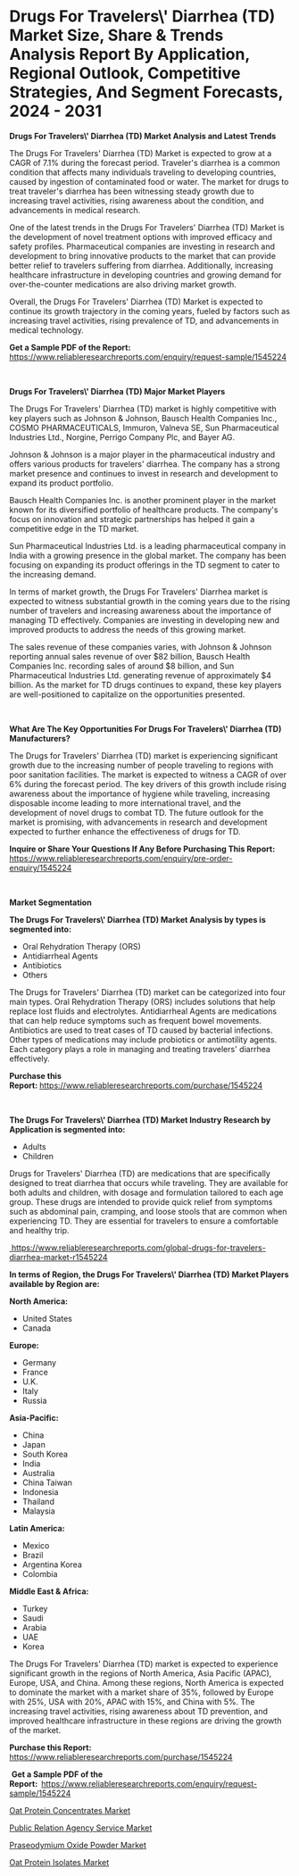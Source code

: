 <p><h1>Drugs For Travelers\' Diarrhea (TD) Market Size, Share & Trends Analysis Report By Application, Regional Outlook, Competitive Strategies, And Segment Forecasts, 2024 - 2031</h1></p><p><strong>Drugs For Travelers\' Diarrhea (TD) Market Analysis and Latest Trends</strong></p>
<p><p>The Drugs For Travelers' Diarrhea (TD) Market is expected to grow at a CAGR of 7.1% during the forecast period. Traveler's diarrhea is a common condition that affects many individuals traveling to developing countries, caused by ingestion of contaminated food or water. The market for drugs to treat traveler's diarrhea has been witnessing steady growth due to increasing travel activities, rising awareness about the condition, and advancements in medical research.</p><p>One of the latest trends in the Drugs For Travelers' Diarrhea (TD) Market is the development of novel treatment options with improved efficacy and safety profiles. Pharmaceutical companies are investing in research and development to bring innovative products to the market that can provide better relief to travelers suffering from diarrhea. Additionally, increasing healthcare infrastructure in developing countries and growing demand for over-the-counter medications are also driving market growth.</p><p>Overall, the Drugs For Travelers' Diarrhea (TD) Market is expected to continue its growth trajectory in the coming years, fueled by factors such as increasing travel activities, rising prevalence of TD, and advancements in medical technology.</p></p>
<p><strong>Get a Sample PDF of the Report:&nbsp;</strong> <a href="https://www.reliableresearchreports.com/enquiry/request-sample/1545224">https://www.reliableresearchreports.com/enquiry/request-sample/1545224</a></p>
<p>&nbsp;</p>
<p><strong>Drugs For Travelers\' Diarrhea (TD) Major Market Players</strong></p>
<p><p>The Drugs For Travelers' Diarrhea (TD) market is highly competitive with key players such as Johnson & Johnson, Bausch Health Companies Inc., COSMO PHARMACEUTICALS, Immuron, Valneva SE, Sun Pharmaceutical Industries Ltd., Norgine, Perrigo Company Plc, and Bayer AG.</p><p>Johnson & Johnson is a major player in the pharmaceutical industry and offers various products for travelers' diarrhea. The company has a strong market presence and continues to invest in research and development to expand its product portfolio.</p><p>Bausch Health Companies Inc. is another prominent player in the market known for its diversified portfolio of healthcare products. The company's focus on innovation and strategic partnerships has helped it gain a competitive edge in the TD market.</p><p>Sun Pharmaceutical Industries Ltd. is a leading pharmaceutical company in India with a growing presence in the global market. The company has been focusing on expanding its product offerings in the TD segment to cater to the increasing demand.</p><p>In terms of market growth, the Drugs For Travelers' Diarrhea market is expected to witness substantial growth in the coming years due to the rising number of travelers and increasing awareness about the importance of managing TD effectively. Companies are investing in developing new and improved products to address the needs of this growing market.</p><p>The sales revenue of these companies varies, with Johnson & Johnson reporting annual sales revenue of over $82 billion, Bausch Health Companies Inc. recording sales of around $8 billion, and Sun Pharmaceutical Industries Ltd. generating revenue of approximately $4 billion. As the market for TD drugs continues to expand, these key players are well-positioned to capitalize on the opportunities presented.</p></p>
<p>&nbsp;</p>
<p><strong>What Are The Key Opportunities For Drugs For Travelers\' Diarrhea (TD) Manufacturers?</strong></p>
<p><p>The Drugs for Travelers' Diarrhea (TD) market is experiencing significant growth due to the increasing number of people traveling to regions with poor sanitation facilities. The market is expected to witness a CAGR of over 6% during the forecast period. The key drivers of this growth include rising awareness about the importance of hygiene while traveling, increasing disposable income leading to more international travel, and the development of novel drugs to combat TD. The future outlook for the market is promising, with advancements in research and development expected to further enhance the effectiveness of drugs for TD.</p></p>
<p><strong>Inquire or Share Your Questions If Any Before Purchasing This Report:</strong> <a href="https://www.reliableresearchreports.com/enquiry/pre-order-enquiry/1545224">https://www.reliableresearchreports.com/enquiry/pre-order-enquiry/1545224</a></p>
<p>&nbsp;</p>
<p><strong>Market Segmentation</strong></p>
<p><strong>The Drugs For Travelers\' Diarrhea (TD) Market Analysis by types is segmented into:</strong></p>
<p><ul><li>Oral Rehydration Therapy (ORS)</li><li>Antidiarrheal Agents</li><li>Antibiotics</li><li>Others</li></ul></p>
<p><p>The Drugs for Travelers' Diarrhea (TD) market can be categorized into four main types. Oral Rehydration Therapy (ORS) includes solutions that help replace lost fluids and electrolytes. Antidiarrheal Agents are medications that can help reduce symptoms such as frequent bowel movements. Antibiotics are used to treat cases of TD caused by bacterial infections. Other types of medications may include probiotics or antimotility agents. Each category plays a role in managing and treating travelers' diarrhea effectively.</p></p>
<p><strong>Purchase this Report:&nbsp;</strong><a href="https://www.reliableresearchreports.com/purchase/1545224">https://www.reliableresearchreports.com/purchase/1545224</a></p>
<p>&nbsp;</p>
<p><strong>The Drugs For Travelers\' Diarrhea (TD) Market Industry Research by Application is segmented into:</strong></p>
<p><ul><li>Adults</li><li>Children</li></ul></p>
<p><p>Drugs for Travelers' Diarrhea (TD) are medications that are specifically designed to treat diarrhea that occurs while traveling. They are available for both adults and children, with dosage and formulation tailored to each age group. These drugs are intended to provide quick relief from symptoms such as abdominal pain, cramping, and loose stools that are common when experiencing TD. They are essential for travelers to ensure a comfortable and healthy trip.</p></p>
<p><a href="https://www.reliableresearchreports.com/global-drugs-for-travelers-diarrhea-market-r1545224">&nbsp;https://www.reliableresearchreports.com/global-drugs-for-travelers-diarrhea-market-r1545224</a></p>
<p><strong>In terms of Region, the Drugs For Travelers\' Diarrhea (TD) Market Players available by Region are:</strong></p>
<p>
    <p> <strong> North America: </strong>
        <ul>
            <li>United States</li>
            <li>Canada</li>
        </ul>
        </p> 
    <p> <strong> Europe: </strong>
        <ul>
            <li>Germany</li>
            <li>France</li>
            <li>U.K.</li>
            <li>Italy</li>
            <li>Russia</li>
        </ul>
        </p> 
    <p> <strong> Asia-Pacific: </strong>
        <ul>
            <li>China</li>
            <li>Japan</li>
            <li>South Korea</li>
            <li>India</li>
            <li>Australia</li>
            <li>China Taiwan</li>
            <li>Indonesia</li>
            <li>Thailand</li>
            <li>Malaysia</li>
        </ul>
        </p> 
    <p> <strong> Latin America: </strong>
        <ul>
            <li>Mexico</li>
            <li>Brazil</li>
            <li>Argentina Korea</li>
            <li>Colombia</li>
        </ul>
        </p> 
    <p> <strong> Middle East & Africa: </strong>
        <ul>
            <li>Turkey</li>
            <li>Saudi</li>
            <li>Arabia</li>
            <li>UAE</li>
            <li>Korea</li>
        </ul>
    </p>
    </p>
<p><p>The Drugs For Travelers' Diarrhea (TD) market is expected to experience significant growth in the regions of North America, Asia Pacific (APAC), Europe, USA, and China. Among these regions, North America is expected to dominate the market with a market share of 35%, followed by Europe with 25%, USA with 20%, APAC with 15%, and China with 5%. The increasing travel activities, rising awareness about TD prevention, and improved healthcare infrastructure in these regions are driving the growth of the market.</p></p>
<p><strong>Purchase this Report: </strong><a href="https://www.reliableresearchreports.com/purchase/1545224">https://www.reliableresearchreports.com/purchase/1545224</a></p>
<p>&nbsp;<strong>Get a Sample PDF of the Report:&nbsp;&nbsp;</strong><a href="https://www.reliableresearchreports.com/enquiry/request-sample/1545224">https://www.reliableresearchreports.com/enquiry/request-sample/1545224</a></p>
<p><strong></strong></p>
<p><p><a href="https://github.com/Chiragrp22/Market-Research-Report-List-5/blob/main/oat-protein-concentrates-market.md">Oat Protein Concentrates Market</a></p><p><a href="https://medium.com/@chellamarie1961/global-public-relation-agency-service-industry-research-report-competitive-landscape-market-size-ab2ecd97d91e">Public Relation Agency Service Market</a></p><p><a href="https://medium.com/@kaitlynkristyfj13/praseodymium-oxide-powder-market-global-market-insights-and-sales-trends-2024-to-2031-32c69a79ca19">Praseodymium Oxide Powder Market</a></p><p><a href="https://github.com/BerryGuann/Market-Research-Report-List-1/blob/main/oat-protein-isolates-market.md">Oat Protein Isolates Market</a></p></p>
